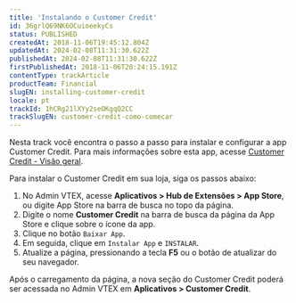 ```yaml
---
title: 'Instalando o Customer Credit'
id: 36grlQ69NK6OCuioeekyCs
status: PUBLISHED
createdAt: 2018-11-06T19:45:12.804Z
updatedAt: 2024-02-08T11:31:30.622Z
publishedAt: 2024-02-08T11:31:30.622Z
firstPublishedAt: 2018-11-06T20:24:15.191Z
contentType: trackArticle
productTeam: Financial
slugEN: installing-customer-credit
locale: pt
trackId: 1hCRg21lXYy2seOKgqQ2CC
trackSlugEN: customer-credit-como-comecar
---
```


Nesta track você encontra o passo a passo para instalar e configurar a app Customer Credit. Para mais informações sobre esta app, acesse [Customer Credit - Visão geral](https://help.vtex.com/pt/tutorial/customer-credit-visao-geral--1uIqTjWxIIIEW0COMg4uE0).

Para instalar o Customer Credit em sua loja, siga os passos abaixo:

1. No Admin VTEX, acesse __Aplicativos > Hub de Extensões > App Store__, ou digite App Store na barra de busca no topo da página.
2. Digite o nome __Customer Credit__ na barra de busca da página da App Store e clique sobre o ícone da app.
3. Clique no botão `Baixar App`.
4. Em seguida, clique em `Instalar App` e `INSTALAR`.
5. Atualize a página, pressionando a tecla __F5__ ou o botão de atualizar do seu navegador.

Após o carregamento da página, a nova seção do Customer Credit poderá ser acessada no Admin VTEX em __Aplicativos > Customer Credit__.

